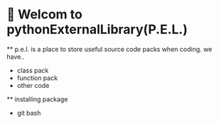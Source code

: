 # 👋 Welcom to pythonExternalLibrary(P.E.L.)

** p.e.l. is a place to store useful source code packs when coding.
we have..

* class pack
* function pack
* other code

** installing package

* git bash


